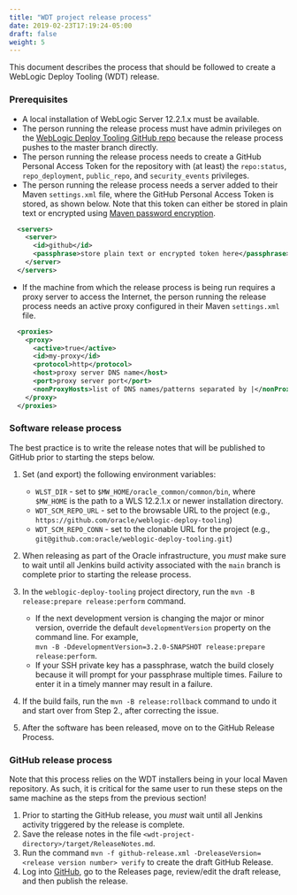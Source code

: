 ```yaml
---
title: "WDT project release process"
date: 2019-02-23T17:19:24-05:00
draft: false
weight: 5
---
```


This document describes the process that should be followed to create a WebLogic Deploy Tooling (WDT) release.

### Prerequisites
- A local installation of WebLogic Server 12.2.1.x must be available.
- The person running the release process must have admin privileges on the [WebLogic Deploy Tooling GitHub repo](https://github.com/oracle/weblogic-deploy-tooling) because the release process pushes to the master branch directly.
- The person running the release process needs to create a GitHub Personal Access Token for the repository with (at least) the `repo:status`, `repo_deployment`, `public_repo`, and `security_events` privileges.
- The person running the release process needs a server added to their Maven `settings.xml` file, where the GitHub Personal Access Token is stored, as shown below.  Note that this token can either be stored in plain text or encrypted using [Maven password encryption](https://maven.apache.org/guides/mini/guide-encryption.html).

```xml
  <servers>
    <server>
      <id>github</id>
      <passphrase>store plain text or encrypted token here</passphrase>
    </server>
  </servers>
```

- If the machine from which the release process is being run requires a proxy server to access the Internet, the person running the release process needs an active proxy configured in their Maven `settings.xml` file.

```xml
  <proxies>
    <proxy>
      <active>true</active>
      <id>my-proxy</id>
      <protocol>http</protocol>
      <host>proxy server DNS name</host>
      <port>proxy server port</port>
      <nonProxyHosts>list of DNS names/patterns separated by |</nonProxyHosts>
    </proxy>
  </proxies>
```

### Software release process
The best practice is to write the release notes that will be published to GitHub prior to starting the steps below.

1. Set (and export) the following environment variables:

    - `WLST_DIR` - set to `$MW_HOME/oracle_common/common/bin`, where `$MW_HOME` is the path to a WLS 12.2.1.x or newer installation directory.
    - `WDT_SCM_REPO_URL` - set to the browsable URL to the project (e.g., `https://github.com/oracle/weblogic-deploy-tooling`)
    - `WDT_SCM_REPO_CONN` - set to the clonable URL for the project (e.g., `git@github.com:oracle/weblogic-deploy-tooling.git`)

2. When releasing as part of the Oracle infrastructure, you *must* make sure to wait until all Jenkins build activity
   associated with the `main` branch is complete prior to starting the release process.

3. In the `weblogic-deploy-tooling` project directory, run the `mvn -B release:prepare release:perform` command.

   - If the next development version is changing the major or minor version, override the default `developmentVersion` 
     property on the command line.  For example,  
     `mvn -B -DdevelopmentVersion=3.2.0-SNAPSHOT release:prepare release:perform`.
   - If your SSH private key has a passphrase, watch the build closely because it will prompt for your passphrase multiple times.
     Failure to enter it in a timely manner may result in a failure.

4. If the build fails, run the `mvn -B release:rollback` command to undo it and start over from Step 2., after correcting the issue. 
5. After the software has been released, move on to the GitHub Release Process.

### GitHub release process
Note that this process relies on the WDT installers being in your local Maven repository.  As such, it is critical for
the same user to run these steps on the same machine as the steps from the previous section!

1. Prior to starting the GitHub release, you *must* wait until all Jenkins activity triggered by the release is complete.
2. Save the release notes in the file `<wdt-project-directory>/target/ReleaseNotes.md`.
3. Run the command `mvn -f github-release.xml -DreleaseVersion=<release version number> verify` to create the draft GitHub Release.
4. Log into [GitHub](https://github.com/oracle/weblogic-deploy-tooling), go to the Releases page, review/edit the draft release, and then publish the release.
